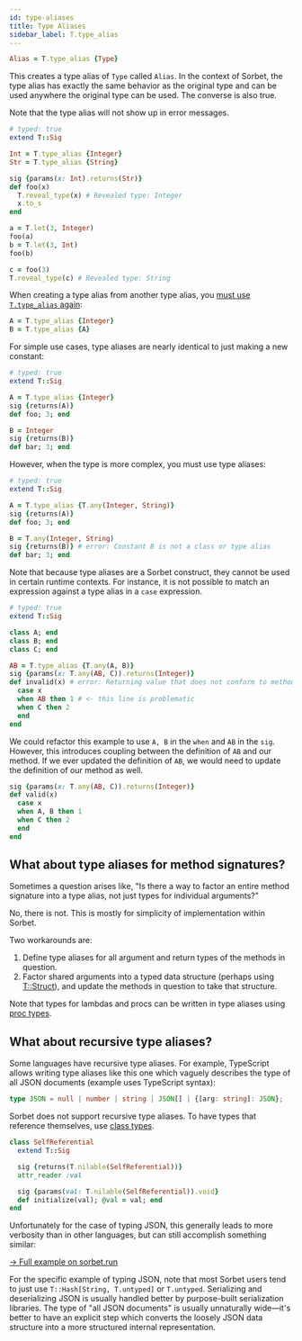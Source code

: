 ```yaml
---
id: type-aliases
title: Type Aliases
sidebar_label: T.type_alias
---
```


```ruby
Alias = T.type_alias {Type}
```

This creates a type alias of `Type` called `Alias`. In the context of Sorbet,
the type alias has exactly the same behavior as the original type and can be
used anywhere the original type can be used. The converse is also true.

Note that the type alias will not show up in error messages.

```ruby
# typed: true
extend T::Sig

Int = T.type_alias {Integer}
Str = T.type_alias {String}

sig {params(x: Int).returns(Str)}
def foo(x)
  T.reveal_type(x) # Revealed type: Integer
  x.to_s
end

a = T.let(3, Integer)
foo(a)
b = T.let(3, Int)
foo(b)

c = foo(3)
T.reveal_type(c) # Revealed type: String
```

When creating a type alias from another type alias, you [must use `T.type_alias`
again][1]:

```ruby
A = T.type_alias {Integer}
B = T.type_alias {A}
```

For simple use cases, type aliases are nearly identical to just making a new
constant:

```ruby
# typed: true
extend T::Sig

A = T.type_alias {Integer}
sig {returns(A)}
def foo; 3; end

B = Integer
sig {returns(B)}
def bar; 3; end
```

However, when the type is more complex, you must use type aliases:

```ruby
# typed: true
extend T::Sig

A = T.type_alias {T.any(Integer, String)}
sig {returns(A)}
def foo; 3; end

B = T.any(Integer, String)
sig {returns(B)} # error: Constant B is not a class or type alias
def bar; 3; end
```

Note that because type aliases are a Sorbet construct, they cannot be used in
certain runtime contexts. For instance, it is not possible to match an
expression against a type alias in a `case` expression.

```ruby
# typed: true
extend T::Sig

class A; end
class B; end
class C; end

AB = T.type_alias {T.any(A, B)}
sig {params(x: T.any(AB, C)).returns(Integer)}
def invalid(x) # error: Returning value that does not conform to method result type
  case x
  when AB then 1 # <- this line is problematic
  when C then 2
  end
end
```

We could refactor this example to use `A, B` in the `when` and `AB` in the
`sig`. However, this introduces coupling between the definition of `AB` and our
method. If we ever updated the definition of `AB`, we would need to update the
definition of our method as well.

```ruby
sig {params(x: T.any(AB, C)).returns(Integer)}
def valid(x)
  case x
  when A, B then 1
  when C then 2
  end
end
```

## What about type aliases for method signatures?

Sometimes a question arises like, "Is there a way to factor an entire method
signature into a type alias, not just types for individual arguments?"

No, there is not. This is mostly for simplicity of implementation within Sorbet.

Two workarounds are:

1.  Define type aliases for all argument and return types of the methods in
    question.
2.  Factor shared arguments into a typed data structure (perhaps using
    [T::Struct]), and update the methods in question to take that structure.

Note that types for lambdas and procs can be written in type aliases using
[proc types](procs.md).

## What about recursive type aliases?

Some languages have recursive type aliases. For example, TypeScript allows
writing type aliases like this one which vaguely describes the type of all JSON
documents (example uses TypeScript syntax):

```typescript
type JSON = null | number | string | JSON[] | {[arg: string]: JSON};
```

Sorbet does not support recursive type aliases. To have types that reference
themselves, use [class types].

```ruby
class SelfReferential
  extend T::Sig

  sig {returns(T.nilable(SelfReferential))}
  attr_reader :val

  sig {params(val: T.nilable(SelfReferential)).void}
  def initialize(val); @val = val; end
end
```

Unfortunately for the case of typing JSON, this generally leads to more
verbosity than in other languages, but can still accomplish something similar:

[→ Full example on sorbet.run](https://sorbet.run/#%23%20typed%3A%20strict%0A%0Amodule%20MyJSON%0A%20%20extend%20T%3A%3ASig%0A%20%20extend%20T%3A%3AHelpers%0A%20%20sealed!%0A%0A%20%20sig%20%7Bparams%28json%3A%20T.untyped%29.returns%28MyJSON%29%7D%0A%20%20def%20self.from_untyped%28json%29%0A%20%20%20%20case%20json%0A%20%20%20%20when%20nil%20then%20JSONNull.instance%0A%20%20%20%20when%20String%20then%20JSONString.new%28val%3A%20json%29%0A%20%20%20%20when%20Numeric%20then%20JSONNumber.new%28val%3A%20json%29%0A%20%20%20%20when%20Array%20then%20JSONArray.new%28val%3A%20json.map%20%7B%7Cj%7C%20from_untyped%28j%29%7D%29%0A%20%20%20%20when%20Hash%20then%20JSONObject.new%28val%3A%20json.transform_values%20%7B%7Cj%7C%20from_untyped%28j%29%7D%29%0A%20%20%20%20else%20raise%28ArgumentError.new%28%22malformed%20json%22%29%29%0A%20%20%20%20end%0A%20%20end%0A%0A%20%20class%20JSONNull%0A%20%20%20%20include%20MyJSON%0A%20%20%20%20include%20Singleton%0A%20%20end%0A%0A%20%20class%20JSONString%20%3C%20T%3A%3AStruct%0A%20%20%20%20include%20MyJSON%0A%20%20%20%20prop%20%3Aval%2C%20String%0A%20%20end%0A%0A%20%20class%20JSONNumber%20%3C%20T%3A%3AStruct%0A%20%20%20%20include%20MyJSON%0A%20%20%20%20prop%20%3Aval%2C%20Numeric%0A%20%20end%0A%0A%20%20class%20JSONArray%20%3C%20T%3A%3AStruct%0A%20%20%20%20include%20MyJSON%0A%20%20%20%20prop%20%3Aval%2C%20T%3A%3AArray%5BMyJSON%5D%0A%20%20end%0A%0A%20%20class%20JSONObject%20%3C%20T%3A%3AStruct%0A%20%20%20%20include%20MyJSON%0A%20%20%20%20prop%20%3Aval%2C%20T%3A%3AHash%5BString%2C%20MyJSON%5D%0A%20%20end%0Aend)

For the specific example of typing JSON, note that most Sorbet users tend to
just use `T::Hash[String, T.untyped]` or `T.untyped`. Serializing and
deserializing JSON is usually handled better by purpose-built serialization
libraries. The type of "all JSON documents" is usually unnaturally wide—it's
better to have an explicit step which converts the loosely JSON data structure
into a more structured internal representation.

[1]: https://sorbet.org/docs/error-reference#5034
[t::struct]: tstruct.md
[class types]: class-types.md
